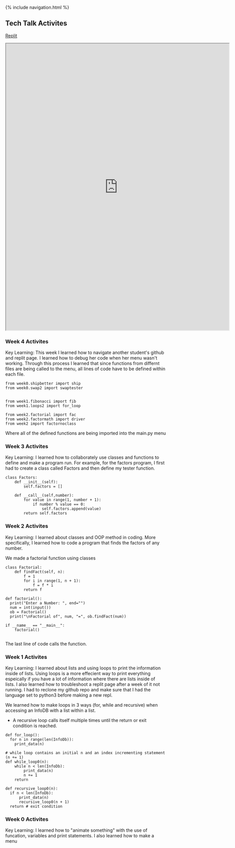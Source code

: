{% include navigation.html %}

## Tech Talk Activites

[Replit](https://replit.com/@alicet1/alice-individual#main.py) <br>
<iframe height="900px" width="700px" src="https://replit.com/@alicet1/curly-chopstick?lite=true#main.py"></iframe>

### Week 4 Activites
Key Learning: This week I learned how to navigate another student's github and replit page. I learned how to debug her code when her menu wasn't working. Through this process I learned that since functions from differnt files are being called to the menu, all lines of code have to be defined within each file. 

```
from week0.shipbetter import ship
from week0.swap2 import swaptester


from week1.fibonacci import fib
from week1.loops2 import for_loop

from week2.factorial import fac
from week2.factormath import driver
from week2 import factornoclass

```
Where all of the defined functions are being imported into the main.py menu

### Week 3 Activites
Key Learning: I learned how to collaborately use classes and functions to define and make a program run. For example, for the factors program, I first had to create a class called Factors and then define my tester function.
```
class Factors:
    def __init__(self):
        self.factors = []

    def __call__(self,number):
        for value in range(1, number + 1):
            if number % value == 0:
                self.factors.append(value)
        return self.factors
```

### Week 2 Activites
Key Learning: I learned about classes and OOP method in coding. More specifically, I learned how to code a program that finds the factors of any number.

We made a factorial function using classes
```
class Factorial:
    def findFact(self, n):
        f = 1
        for i in range(1, n + 1):
            f = f * i
        return f

def factorial():
  print("Enter a Number: ", end="")
  num = int(input())
  ob = Factorial()
  print("\nFactorial of", num, "=", ob.findFact(num))

if __name__ == "__main__":
    factorial()
   
   ```
 The last line of code calls the function.

### Week 1 Activites
Key Learning: I learned about lists and using loops to print the information inside of lists. Using loops is a more effecient way to print everything espeically if you have a lot of information where there are lists inside of lists. I also learned how to troubleshoot a replit page after a week of it not running. I had to reclone my github repo and make sure that I had the language set to python3 before making a new repl.

We learned how to make loops in 3 ways (for, while and recursive) when accessing an InfoDB with a list within a list.
- A recursive loop calls itself multiple times until the return or exit condition is reached.

```
def for_loop():
  for n in range(len(InfoDb)):
    print_data(n)

# while loop contains an initial n and an index incrementing statement (n += 1)
def while_loop0(n):
    while n < len(InfoDb):
        print_data(n)
        n += 1
    return

def recursive_loop0(n):
  if n < len(InfoDb):
      print_data(n)
      recursive_loop0(n + 1)
  return # exit condition
  ```

### Week 0 Activites
Key Learning: I learned how to "animate something" with the use of funcation, variables and print statements. I also learned how to make a menu <br>




